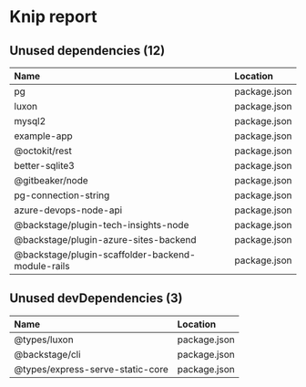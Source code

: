 # Knip report

## Unused dependencies (12)

| Name                                              | Location     |
|:--------------------------------------------------|:-------------|
| pg                                                | package.json |
| luxon                                             | package.json |
| mysql2                                            | package.json |
| example-app                                       | package.json |
| @octokit/rest                                     | package.json |
| better-sqlite3                                    | package.json |
| @gitbeaker/node                                   | package.json |
| pg-connection-string                              | package.json |
| azure-devops-node-api                             | package.json |
| @backstage/plugin-tech-insights-node              | package.json |
| @backstage/plugin-azure-sites-backend             | package.json |
| @backstage/plugin-scaffolder-backend-module-rails | package.json |

## Unused devDependencies (3)

| Name                             | Location     |
|:---------------------------------|:-------------|
| @types/luxon                     | package.json |
| @backstage/cli                   | package.json |
| @types/express-serve-static-core | package.json |

